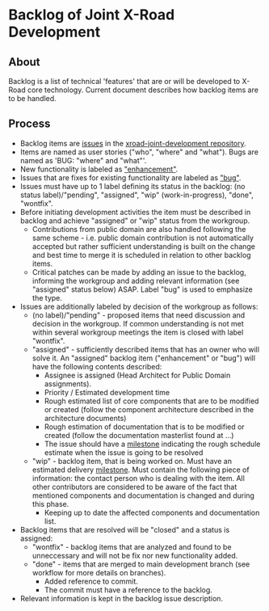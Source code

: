 # Backlog of Joint X-Road Development

## About

Backlog is a list of technical 'features' that are or will be developed to X-Road core technology.
Current document describes how backlog items are to be handled.

## Process

* Backlog items are [issues](https://github.com/vrk-kpa/xroad-joint-development/issues) in the [xroad-joint-development repository](https://github.com/vrk-kpa/xroad-joint-development).
* Items are named as user stories ("who", "where" and "what"). Bugs are named as 'BUG: "where" and "what"'. 
* New functionality is labeled as ["enhancement"](https://github.com/vrk-kpa/xroad-joint-development/labels/enhancement).
* Issues that are fixes for existing functionality are labeled as ["bug"](https://github.com/vrk-kpa/xroad-joint-development/labels/bug).
* Issues must have up to 1 label defining its status in the backlog: (no status label)/"pending", "assigned", "wip" (work-in-progress), "done", "wontfix". 
* Before initiating development activities the item must be described in backlog and achieve "assigned" or "wip" status from the workgroup.
  * Contributions from public domain are also handled following the same scheme - i.e. public domain contribution is not automatically accepted but rather sufficient understanding is built on the change and best time to merge it is scheduled in relation to other backlog items.
  * Critical patches can be made by adding an issue to the backlog, informing the workgroup and adding relevant information (see "assigned" status below) ASAP. Label "bug" is used to emphasize the type.
* Issues are additionally labeled by decision of the workgroup as follows:
  * (no label)/"pending" - proposed items that need discussion and decision in the workgroup. If common understanding is not met within several workgroup meetings the item is closed with label "wontfix".
  * "assigned" - sufficiently described items that has an owner who will solve it. An "assigned" backlog item ("enhancement" or "bug") will have the following contents described:
    * Assignee is assigned (Head Architect for Public Domain assignments). 
    * Priority / Estimated development time
    * Rough estimated list of core components that are to be modified or created (follow the component architecture described in the architecture documents)
    * Rough estimation of documentation that is to be modified or created (follow the documentation masterlist found at ...)
    * The issue should have a [milestone](https://github.com/vrk-kpa/xroad-joint-development/milestones) indicating the rough schedule estimate when the issue is going to be resolved
  * "wip" - backlog item, that is being worked on. Must have an estimated delivery [milestone](https://github.com/vrk-kpa/xroad-joint-development/milestones). Must contain the following piece of information: the contact person who is dealing with the item. All other contributors are considered to be aware of the fact that mentioned components and documentation is changed and during this phase.
    * Keeping up to date the affected components and documentation list.  
* Backlog items that are resolved will be "closed" and a status is assigned:
  * "wontfix" - backlog items that are analyzed and found to be unneccessary and will not be fix nor new functionality added.
  * "done" - items that are merged to main development branch (see workflow for more details on branches). 
    * Added reference to commit.
    * The commit must have a reference to the backlog.
* Relevant information is kept in the backlog issue description.
